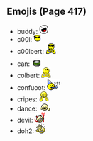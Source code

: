
## Emojis (Page 417)

* buddy: ![buddy](output/buddy.gif)
* c00l: ![c00l](output/c00l.gif)
* c00lbert: ![c00lbert](output/c00lbert.gif)
* can: ![can](output/can.gif)
* colbert: ![colbert](output/colbert.gif)
* confuoot: ![confuoot](output/confuoot.gif)
* cripes: ![cripes](output/cripes.gif)
* dance: ![dance](output/dance.gif)
* devil: ![devil](output/devil.gif)
* doh2: ![doh2](output/doh2.gif)
